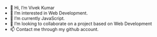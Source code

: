 - 👋 Hi, I’m Vivek Kumar
- 👀 I’m interested in Web Development.
- 🌱 I’m currently JavaScript.
- 💞️ I’m looking to collaborate on a project based on Web Development  
- 📫 Contact me through my github account.

<!---
vivek5456/vivek5456 is a ✨ special ✨ repository because its `README.md` (this file) appears on your GitHub profile.
You can click the Preview link to take a look at your changes.
--->
